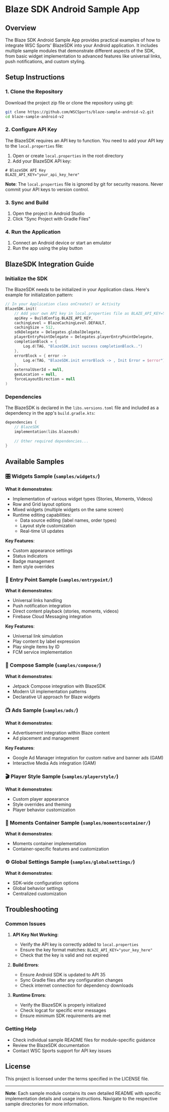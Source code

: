 # Blaze SDK Android Sample App

## Overview

The Blaze SDK Android Sample App provides practical examples of how to integrate WSC Sports' BlazeSDK into your Android application. It includes multiple sample modules that demonstrate different aspects of the SDK, from basic widget implementation to advanced features like universal links, push notifications, and custom styling.

## Setup Instructions

### 1. Clone the Repository

Download the project zip file or clone the repository using git:

```bash
git clone https://github.com/WSCSports/blaze-sample-android-v2.git
cd blaze-sample-android-v2
```

### 2. Configure API Key

The BlazeSDK requires an API key to function. You need to add your API key to the `local.properties` file:

1. Open or create `local.properties` in the root directory
2. Add your BlazeSDK API key:

```properties
# BlazeSDK API Key
BLAZE_API_KEY="your_api_key_here"
```

**Note**: The `local.properties` file is ignored by git for security reasons. Never commit your API keys to version control.

### 3. Sync and Build

1. Open the project in Android Studio
2. Click "Sync Project with Gradle Files"

### 4. Run the Application

1. Connect an Android device or start an emulator
2. Run the app using the play button

## BlazeSDK Integration Guide

### Initialize the SDK

The BlazeSDK needs to be initialized in your Application class. Here's example for initialization pattern:

```kotlin
// In your Application class onCreate() or Activity
BlazeSDK.init(
    // Add your own API key in local.properties file as BLAZE_API_KEY=YOUR_API_KEY
    apiKey = BuildConfig.BLAZE_API_KEY,
    cachingLevel = BlazeCachingLevel.DEFAULT,
    cachingSize = 512,
    sdkDelegate = Delegates.globalDelegate,
    playerEntryPointDelegate = Delegates.playerEntryPointDelegate,
    completionBlock = {
        Log.d(TAG, "BlazeSDK.init success completionBlock..")
    },
    errorBlock = { error ->
        Log.e(TAG, "BlazeSDK.init errorBlock -> , Init Error = $error")
    },
    externalUserId = null,
    geoLocation = null,
    forceLayoutDirection = null
)
```

### Dependencies

The BlazeSDK is declared in the `libs.versions.toml` file and included as a dependency in the app's `build.gradle.kts`:

```kotlin
dependencies {
    // BlazeSDK
    implementation(libs.blazesdk)
    
    // Other required dependencies...
}
```

## Available Samples

### 🎛️ Widgets Sample (`samples/widgets/`)

**What it demonstrates**:
- Implementation of various widget types (Stories, Moments, Videos)
- Row and Grid layout options
- Mixed widgets (multiple widgets on the same screen)
- Runtime editing capabilities:
  - Data source editing (label names, order types)
  - Layout style customization
  - Real-time UI updates

**Key Features**:
- Custom appearance settings
- Status indicators
- Badge management
- Item style overrides

### 🚀 Entry Point Sample (`samples/entrypoint/`)

**What it demonstrates**:
- Universal links handling
- Push notification integration
- Direct content playback (stories, moments, videos)
- Firebase Cloud Messaging integration

**Key Features**:
- Universal link simulation
- Play content by label expression
- Play single items by ID
- FCM service implementation

### 🎨 Compose Sample (`samples/compose/`)

**What it demonstrates**:
- Jetpack Compose integration with BlazeSDK
- Modern UI implementation patterns
- Declarative UI approach for Blaze widgets

### 📺 Ads Sample (`samples/ads/`)

**What it demonstrates**:
- Advertisement integration within Blaze content
- Ad placement and management

**Key Features**:
- Google Ad Manager integration for custom native and banner ads (GAM)
- Interactive Media Ads integration (GAM)

### 🎬 Player Style Sample (`samples/playerstyle/`)

**What it demonstrates**:
- Custom player appearance
- Style overrides and theming
- Player behavior customization

### 📱 Moments Container Sample (`samples/momentscontainer/`)

**What it demonstrates**:
- Moments container implementation
- Container-specific features and customization

### ⚙️ Global Settings Sample (`samples/globalsettings/`)

**What it demonstrates**:
- SDK-wide configuration options
- Global behavior settings
- Centralized customization

## Troubleshooting

### Common Issues

1. **API Key Not Working**:
   - Verify the API key is correctly added to `local.properties`
   - Ensure the key format matches: `BLAZE_API_KEY="your_key_here"`
   - Check that the key is valid and not expired

2. **Build Errors**:
   - Ensure Android SDK is updated to API 35
   - Sync Gradle files after any configuration changes
   - Check internet connection for dependency downloads

3. **Runtime Errors**:
   - Verify the BlazeSDK is properly initialized
   - Check logcat for specific error messages
   - Ensure minimum SDK requirements are met

### Getting Help

- Check individual sample README files for module-specific guidance
- Review the BlazeSDK documentation
- Contact WSC Sports support for API key issues

## License

This project is licensed under the terms specified in the LICENSE file.

---

**Note**: Each sample module contains its own detailed README with specific implementation details and usage instructions. Navigate to the respective sample directories for more information. 

